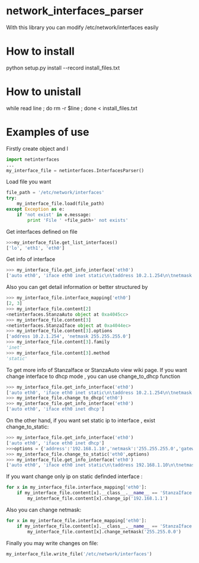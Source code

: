 network_interfaces_parser
========================

With this library you can modify /etc/network/interfaces easily

How to install
============

python setup.py install --record install_files.txt

How to unistall
=============

while read line ; do rm -r $line ; done < install_files.txt


Examples of use
==============
Firstly create object and l
```python
import netinterfaces
...
my_interface_file = netinterfaces.InterfacesParser()
```

Load file you want
```python
file_path = '/etc/network/interfaces'
try:
	my_interface_file.load(file_path)
except Exception as e:
	if 'not exist' in e.message:
		print 'File ' +file_path+' not exists'
```
Get interfaces defined on file
```python
>>>my_interface_file.get_list_interfaces()
['lo', 'eth1', 'eth0']
```
Get info of interface
```python
>>> my_interface_file.get_info_interface('eth0')
['auto eth0', 'iface eth0 inet static\n\taddress 10.2.1.254\n\tnetmask 255.255.255.0']
```
Also you can get detail information or better structured by
```python
>>> my_interface_file.interface_mapping['eth0']
[2, 3]
>>> my_interface_file.content[2]
<netinterfaces.StanzaAuto object at 0xa4045cc>
>>> my_interface_file.content[3]
<netinterfaces.StanzaIface object at 0xa4044ec>
>>> my_interface_file.content[3].options
['address 10.2.1.254', 'netmask 255.255.255.0']
>>> my_interface_file.content[3].family
'inet'
>>> my_interface_file.content[3].method
'static'
```
To get more info of StanzaIface or StanzaAuto view wiki page.
If you want change interface to dhcp mode , you can use change_to_dhcp function
```python
>>> my_interface_file.get_info_interface('eth0')
['auto eth0', 'iface eth0 inet static\n\taddress 10.2.1.254\n\tnetmask 255.255.255.0']
>>> my_interface_file.change_to_dhcp('eth0')
>>> my_interface_file.get_info_interface('eth0')
['auto eth0', 'iface eth0 inet dhcp']
```
On the other hand, if you want set static ip to interface , exist change_to_static:
```python
>>> my_interface_file.get_info_interface('eth0')
['auto eth0', 'iface eth0 inet dhcp']
>>>options = {'address':'192.168.1.10','netmask':'255.255.255.0','gateway':'192.168.1.1'}
>>> my_interface_file.change_to_static('eth0',options)
>>> my_interface_file.get_info_interface('eth0')
['auto eth0', 'iface eth0 inet static\n\taddress 192.168.1.10\n\tnetmask 255.255.255.0\n\tgateway 192.168.1.1']
```
If you want change only ip on static definded interface : 
```python
for x in my_interface_file.interface_mapping['eth0']:
    if my_interface_file.content[x].__class__.__name__ == 'StanzaIface':
        my_interface_file.content[x].change_ip('192.168.1.1')
```
Also you can change netmask:
```python
for x in my_interface_file.interface_mapping['eth0']:
    if my_interface_file.content[x].__class__.__name__ == 'StanzaIface':
        my_interface_file.content[x].change_netmask('255.255.0.0')
```
Finally you may write changes on file:
```python
my_interface_file.write_file('/etc/network/interfaces')
```
